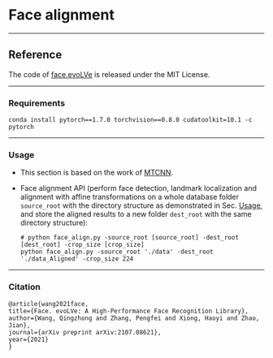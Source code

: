 # Face alignment
****
## Reference

The code of [face.evoLVe](#Introduction) is released under the MIT License.

****
### Requirements

```shell
conda install pytorch==1.7.0 torchvision==0.8.0 cudatoolkit=10.1 -c pytorch
```

****
### Usage
* This section is based on the work of [MTCNN](https://arxiv.org/pdf/1604.02878.pdf).

* Face alignment API (perform face detection, landmark localization and alignment with affine transformations on a whole database folder ```source_root``` with the directory structure as demonstrated in Sec. [Usage](#Usage), and store the aligned results to a new folder ```dest_root``` with the same directory structure): 
  ```
  # python face_align.py -source_root [source_root] -dest_root [dest_root] -crop_size [crop_size]
  python face_align.py -source_root './data' -dest_root './data_Aligned' -crop_size 224
  ```

****
### Citation 
```
@article{wang2021face,
title={Face. evoLVe: A High-Performance Face Recognition Library},
author={Wang, Qingzhong and Zhang, Pengfei and Xiong, Haoyi and Zhao, Jian},
journal={arXiv preprint arXiv:2107.08621},
year={2021}
}
```

